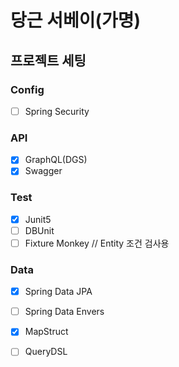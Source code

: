 # 당근 서베이(가명)


## 프로젝트 세팅
### Config
- [ ] Spring Security

### API
- [x] GraphQL(DGS)
- [x] Swagger

### Test
- [x] Junit5
- [ ] DBUnit
- [ ] Fixture Monkey // Entity 조건 검사용

### Data
- [x] Spring Data JPA
- [ ] Spring Data Envers
- [x] MapStruct
- [ ] QueryDSL


